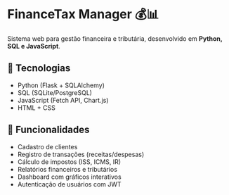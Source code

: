 # FinanceTax Manager 💰📊
Sistema web para gestão financeira e tributária, desenvolvido em **Python, SQL e JavaScript**.

## 🚀 Tecnologias
- Python (Flask + SQLAlchemy)
- SQL (SQLite/PostgreSQL)
- JavaScript (Fetch API, Chart.js)
- HTML + CSS

## 📌 Funcionalidades
- Cadastro de clientes
- Registro de transações (receitas/despesas)
- Cálculo de impostos (ISS, ICMS, IR)
- Relatórios financeiros e tributários
- Dashboard com gráficos interativos
- Autenticação de usuários com JWT
